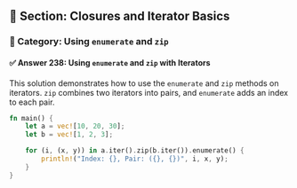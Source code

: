 ## 📘 Section: Closures and Iterator Basics  
### 🔹 Category: Using `enumerate` and `zip`  
#### ✅ Answer 238: Using `enumerate` and `zip` with Iterators

This solution demonstrates how to use the `enumerate` and `zip` methods on iterators. `zip` combines two iterators into pairs, and `enumerate` adds an index to each pair.

```rust
fn main() {
    let a = vec![10, 20, 30];
    let b = vec![1, 2, 3];

    for (i, (x, y)) in a.iter().zip(b.iter()).enumerate() {
        println!("Index: {}, Pair: ({}, {})", i, x, y);
    }
}
```
